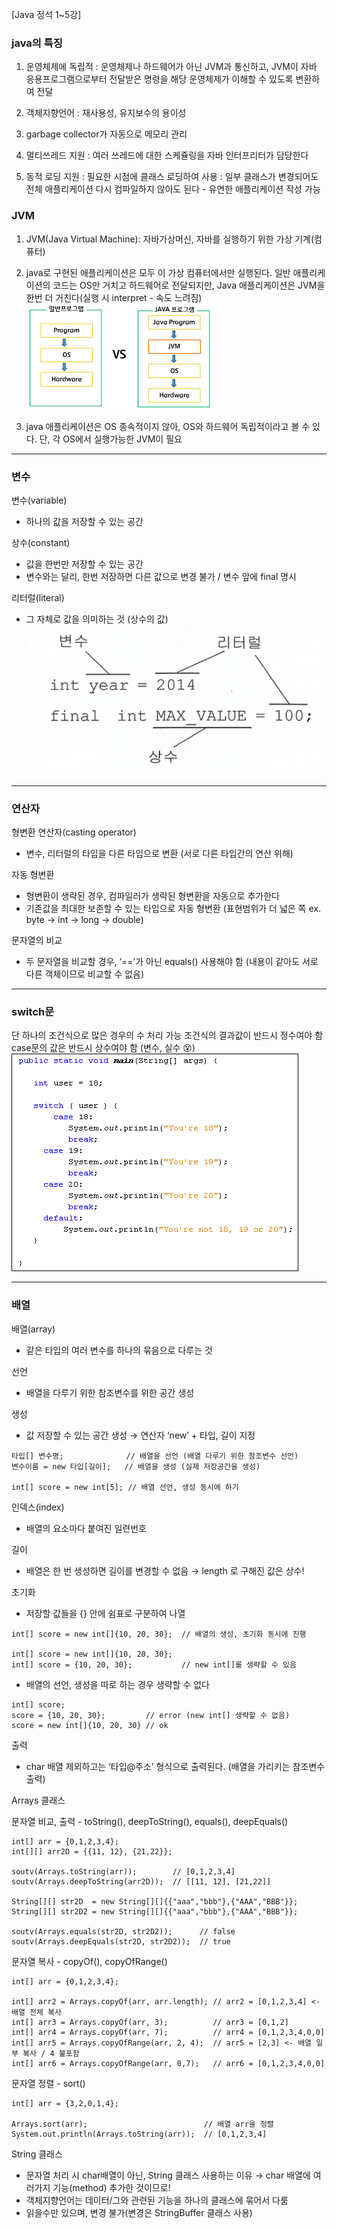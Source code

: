[Java 정석 1~5강]

### java의 특징
1. 운영체제에 독립적
: 운영체제나 하드웨어가 아닌 JVM과 통신하고, JVM이 자바 응용프로그램으로부터 전달받은 명령을 해당 운영체제가 이해할 수 있도록 변환하여 전달

2. 객체지향언어
: 재사용성, 유지보수의 용이성

3. garbage collector가 자동으로 메모리 관리

4. 멀티쓰레드 지원
: 여러 쓰레드에 대한 스케쥴링을 자바 인터프리터가 담당한다

5. 동적 로딩 지원
: 필요한 시점에 클래스 로딩하여 사용
: 일부 클래스가 변경되어도 전체 애플리케이션 다시 컴파일하지 않아도 된다 - 유연한 애플리케이션 작성 가능

 
### JVM

1. JVM(Java Virtual Machine): 자바가상머신, 자바를 실행하기 위한 가상 기계(컴퓨터)

2. java로 구현된 애플리케이션은 모두 이 가상 컴퓨터에서만 실행된다.
일반 애플리케이션의 코드는 OS만 거치고 하드웨어로 전달되지만, Java 애플리케이션은 JVM을 한번 더 거친다(실행 시 interpret - 속도 느려짐)
![jvm](./img/1.png)
3. java 애플리케이션은 OS 종속적이지 않아, OS와 하드웨어 독립적이라고 볼 수 있다.
단, 각 OS에서 실행가능한 JVM이 필요

* * *

### 변수

변수(variable)
- 하나의 값을 저장할 수 있는 공간

상수(constant)
- 값을 한번만 저장할 수 있는 공간
- 변수와는 달리, 한번 저장하면 다른 값으로 변경 불가 / 변수 앞에 final 명시

리터럴(literal)
- 그 자체로 값을 의미하는 것 (상수의 값)
![literal](./img/2.png)

* * *

### 연산자

형변환 연산자(casting operator)
- 변수, 리터럴의 타입을 다른 타입으로 변환 (서로 다른 타입간의 연산 위해)

자동 형변환
- 형변환이 생략된 경우, 컴파일러가 생략된 형변환을 자동으로 추가한다
- 기존값을 최대한 보존할 수 있는 타입으로 자동 형변환 (표현범위가 더 넓은 쪽 ex. byte → int → long → double)

문자열의 비교
- 두 문자열을 비교할 경우, ‘==’가 아닌 equals() 사용해야 함
(내용이 같아도 서로 다른 객체이므로 비교할 수 없음)

* * *

### switch문

단 하나의 조건식으로 많은 경우의 수 처리 가능
조건식의 결과값이 반드시 정수여야 함
case문의 값은 반드시 상수여야 함 (변수, 실수 :dizzy_face:)
![switch](./img/3.png)

* * *

### 배열

배열(array)
- 같은 타입의 여러 변수를 하나의 묶음으로 다루는 것

선언
- 배열을 다루기 위한 참조변수를 위한 공간 생성

생성
- 값 저장할 수 있는 공간 생성 → 연산자 ‘new’ + 타입, 길이 지정
```
타입[] 변수명;              // 배열을 선언 (배열 다루기 위한 참조변수 선언)
변수이름 = new 타입[길이];   // 배열을 생성 (실제 저장공간을 생성)

int[] score = new int[5]; // 배열 선언, 생성 동시에 하기
```

인덱스(index)
- 배열의 요소마다 붙여진 일련번호

길이
- 배열은 한 번 생성하면 길이를 변경할 수 없음 → length 로 구해진 값은 상수!

초기화
- 저장할 값들을 {} 안에 쉼표로 구분하여 나열 

```
int[] score = new int[]{10, 20, 30};  // 배열의 생성, 초기화 동시에 진행

int[] score = new int[]{10, 20, 30};
int[] score = {10, 20, 30};           // new int[]를 생략할 수 있음
```

- 배열의 선언, 생성을 따로 하는 경우 생략할 수 없다

```
int[] score;          
score = {10, 20, 30};         // error (new int[] 생략할 수 없음)
score = new int[]{10, 20, 30} // ok
```

출력
- char 배열 제외하고는 ‘타입@주소’ 형식으로 출력된다. (배열을 가리키는 참조변수 출력)

 

Arrays 클래스

문자열 비교, 출력 - toString(), deepToString(), equals(), deepEquals()

```
int[] arr = {0,1,2,3,4};
int[][] arr2D = {{11, 12}, {21,22}};

soutv(Arrays.toString(arr));        // [0,1,2,3,4]
soutv(Arrays.deepToString(arr2D));  // [[11, 12], [21,22]]

String[][] str2D  = new String[][]{{"aaa","bbb"},{"AAA","BBB"}};
String[][] str2D2 = new String[][]{{"aaa","bbb"},{"AAA","BBB"}};

soutv(Arrays.equals(str2D, str2D2));      // false
soutv(Arrays.deepEquals(str2D, str2D2));  // true
```

문자열 복사 - copyOf(), copyOfRange()

```
int[] arr = {0,1,2,3,4};

int[] arr2 = Arrays.copyOf(arr, arr.length); // arr2 = [0,1,2,3,4] <- 배열 전체 복사 
int[] arr3 = Arrays.copyOf(arr, 3);          // arr3 = [0,1,2]
int[] arr4 = Arrays.copyOf(arr, 7);          // arr4 = [0,1,2,3,4,0,0]
int[] arr5 = Arrays.copyOfRange(arr, 2, 4);  // arr5 = [2,3] <- 배열 일부 복사 / 4 불포함
int[] arr6 = Arrays.copyOfRange(arr, 0,7);   // arr6 = [0,1,2,3,4,0,0]
```

문자열 정렬 - sort()

```
int[] arr = {3,2,0,1,4};

Arrays.sort(arr);                          // 배열 arr을 정렬
System.out.println(Arrays.toString(arr));  // [0,1,2,3,4]
```

String 클래스
- 문자열 처리 시 char배열이 아닌, String 클래스 사용하는 이유 → char 배열에 여러가지 기능(method) 추가한 것이므로!
- 객체지향언어는 데이터/그와 관련된 기능을 하나의 클래스에 묶어서 다룸
- 읽을수만 있으며, 변경 불가(변경은 StringBuffer 클래스 사용)
